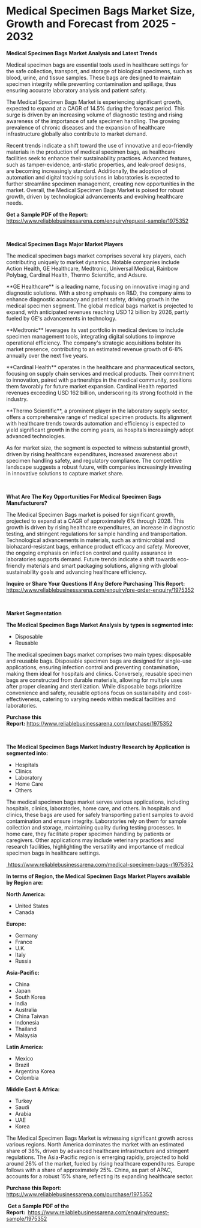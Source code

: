 <p><h1>Medical Specimen Bags Market Size, Growth and Forecast from 2025 - 2032</h1></p><p><strong>Medical Specimen Bags Market Analysis and Latest Trends</strong></p>
<p><p>Medical specimen bags are essential tools used in healthcare settings for the safe collection, transport, and storage of biological specimens, such as blood, urine, and tissue samples. These bags are designed to maintain specimen integrity while preventing contamination and spillage, thus ensuring accurate laboratory analysis and patient safety.</p><p>The Medical Specimen Bags Market is experiencing significant growth, expected to expand at a CAGR of 14.5% during the forecast period. This surge is driven by an increasing volume of diagnostic testing and rising awareness of the importance of safe specimen handling. The growing prevalence of chronic diseases and the expansion of healthcare infrastructure globally also contribute to market demand.</p><p>Recent trends indicate a shift toward the use of innovative and eco-friendly materials in the production of medical specimen bags, as healthcare facilities seek to enhance their sustainability practices. Advanced features, such as tamper-evidence, anti-static properties, and leak-proof designs, are becoming increasingly standard. Additionally, the adoption of automation and digital tracking solutions in laboratories is expected to further streamline specimen management, creating new opportunities in the market. Overall, the Medical Specimen Bags Market is poised for robust growth, driven by technological advancements and evolving healthcare needs.</p></p>
<p><strong>Get a Sample PDF of the Report:&nbsp;</strong> <a href="https://www.reliablebusinessarena.com/enquiry/request-sample/1975352?utm_campaign=2957&utm_medium=2&utm_source=Github&utm_content=ia&utm_term=19042025&utm_id=medical-specimen-bags">https://www.reliablebusinessarena.com/enquiry/request-sample/1975352</a></p>
<p>&nbsp;</p>
<p><strong>Medical Specimen Bags Major Market Players</strong></p>
<p><p>The medical specimen bags market comprises several key players, each contributing uniquely to market dynamics. Notable companies include Action Health, GE Healthcare, Medtronic, Universal Medical, Rainbow Polybag, Cardinal Health, Thermo Scientific, and Adsure.</p><p>**GE Healthcare** is a leading name, focusing on innovative imaging and diagnostic solutions. With a strong emphasis on R&D, the company aims to enhance diagnostic accuracy and patient safety, driving growth in the medical specimen segment. The global medical bags market is projected to expand, with anticipated revenues reaching USD 12 billion by 2026, partly fueled by GE's advancements in technology.</p><p>**Medtronic** leverages its vast portfolio in medical devices to include specimen management tools, integrating digital solutions to improve operational efficiency. The company's strategic acquisitions bolster its market presence, contributing to an estimated revenue growth of 6-8% annually over the next five years.</p><p>**Cardinal Health** operates in the healthcare and pharmaceutical sectors, focusing on supply chain services and medical products. Their commitment to innovation, paired with partnerships in the medical community, positions them favorably for future market expansion. Cardinal Health reported revenues exceeding USD 162 billion, underscoring its strong foothold in the industry.</p><p>**Thermo Scientific**, a prominent player in the laboratory supply sector, offers a comprehensive range of medical specimen products. Its alignment with healthcare trends towards automation and efficiency is expected to yield significant growth in the coming years, as hospitals increasingly adopt advanced technologies.</p><p>As for market size, the segment is expected to witness substantial growth, driven by rising healthcare expenditures, increased awareness about specimen handling safety, and regulatory compliance. The competitive landscape suggests a robust future, with companies increasingly investing in innovative solutions to capture market share.</p></p>
<p>&nbsp;</p>
<p><strong>What Are The Key Opportunities For Medical Specimen Bags Manufacturers?</strong></p>
<p><p>The Medical Specimen Bags market is poised for significant growth, projected to expand at a CAGR of approximately 6% through 2028. This growth is driven by rising healthcare expenditures, an increase in diagnostic testing, and stringent regulations for sample handling and transportation. Technological advancements in materials, such as antimicrobial and biohazard-resistant bags, enhance product efficacy and safety. Moreover, the ongoing emphasis on infection control and quality assurance in laboratories supports demand. Future trends indicate a shift towards eco-friendly materials and smart packaging solutions, aligning with global sustainability goals and advancing healthcare efficiency.</p></p>
<p><strong>Inquire or Share Your Questions If Any Before Purchasing This Report:</strong> <a href="https://www.reliablebusinessarena.com/enquiry/pre-order-enquiry/1975352?utm_campaign=2957&utm_medium=2&utm_source=Github&utm_content=ia&utm_term=19042025&utm_id=medical-specimen-bags">https://www.reliablebusinessarena.com/enquiry/pre-order-enquiry/1975352</a></p>
<p>&nbsp;</p>
<p><strong>Market Segmentation</strong></p>
<p><strong>The Medical Specimen Bags Market Analysis by types is segmented into:</strong></p>
<p><ul><li>Disposable</li><li>Reusable</li></ul></p>
<p><p>The medical specimen bags market comprises two main types: disposable and reusable bags. Disposable specimen bags are designed for single-use applications, ensuring infection control and preventing contamination, making them ideal for hospitals and clinics. Conversely, reusable specimen bags are constructed from durable materials, allowing for multiple uses after proper cleaning and sterilization. While disposable bags prioritize convenience and safety, reusable options focus on sustainability and cost-effectiveness, catering to varying needs within medical facilities and laboratories.</p></p>
<p><strong>Purchase this Report:&nbsp;</strong><a href="https://www.reliablebusinessarena.com/purchase/1975352?utm_campaign=2957&utm_medium=2&utm_source=Github&utm_content=ia&utm_term=19042025&utm_id=medical-specimen-bags">https://www.reliablebusinessarena.com/purchase/1975352</a></p>
<p>&nbsp;</p>
<p><strong>The Medical Specimen Bags Market Industry Research by Application is segmented into:</strong></p>
<p><ul><li>Hospitals</li><li>Clinics</li><li>Laboratory</li><li>Home Care</li><li>Others</li></ul></p>
<p><p>The medical specimen bags market serves various applications, including hospitals, clinics, laboratories, home care, and others. In hospitals and clinics, these bags are used for safely transporting patient samples to avoid contamination and ensure integrity. Laboratories rely on them for sample collection and storage, maintaining quality during testing processes. In home care, they facilitate proper specimen handling by patients or caregivers. Other applications may include veterinary practices and research facilities, highlighting the versatility and importance of medical specimen bags in healthcare settings.</p></p>
<p><a href="https://www.reliablebusinessarena.com/medical-specimen-bags-r1975352?utm_campaign=2957&utm_medium=2&utm_source=Github&utm_content=ia&utm_term=19042025&utm_id=medical-specimen-bags">&nbsp;https://www.reliablebusinessarena.com/medical-specimen-bags-r1975352</a></p>
<p><strong>In terms of Region, the Medical Specimen Bags Market Players available by Region are:</strong></p>
<p>
    <p> <strong> North America: </strong>
        <ul>
            <li>United States</li>
            <li>Canada</li>
        </ul>
        </p> 
    <p> <strong> Europe: </strong>
        <ul>
            <li>Germany</li>
            <li>France</li>
            <li>U.K.</li>
            <li>Italy</li>
            <li>Russia</li>
        </ul>
        </p> 
    <p> <strong> Asia-Pacific: </strong>
        <ul>
            <li>China</li>
            <li>Japan</li>
            <li>South Korea</li>
            <li>India</li>
            <li>Australia</li>
            <li>China Taiwan</li>
            <li>Indonesia</li>
            <li>Thailand</li>
            <li>Malaysia</li>
        </ul>
        </p> 
    <p> <strong> Latin America: </strong>
        <ul>
            <li>Mexico</li>
            <li>Brazil</li>
            <li>Argentina Korea</li>
            <li>Colombia</li>
        </ul>
        </p> 
    <p> <strong> Middle East & Africa: </strong>
        <ul>
            <li>Turkey</li>
            <li>Saudi</li>
            <li>Arabia</li>
            <li>UAE</li>
            <li>Korea</li>
        </ul>
    </p>
    </p>
<p><p>The Medical Specimen Bags Market is witnessing significant growth across various regions. North America dominates the market with an estimated share of 38%, driven by advanced healthcare infrastructure and stringent regulations. The Asia-Pacific region is emerging rapidly, projected to hold around 26% of the market, fueled by rising healthcare expenditures. Europe follows with a share of approximately 25%. China, as part of APAC, accounts for a robust 15% share, reflecting its expanding healthcare sector.</p></p>
<p><strong>Purchase this Report: </strong><a href="https://www.reliablebusinessarena.com/purchase/1975352?utm_campaign=2957&utm_medium=2&utm_source=Github&utm_content=ia&utm_term=19042025&utm_id=medical-specimen-bags">https://www.reliablebusinessarena.com/purchase/1975352</a></p>
<p>&nbsp;<strong>Get a Sample PDF of the Report:&nbsp;&nbsp;</strong><a href="https://www.reliablebusinessarena.com/enquiry/request-sample/1975352?utm_campaign=2957&utm_medium=2&utm_source=Github&utm_content=ia&utm_term=19042025&utm_id=medical-specimen-bags">https://www.reliablebusinessarena.com/enquiry/request-sample/1975352</a></p>
<p><strong></strong></p>
<p><p></p><p></p><p></p></p>